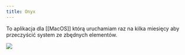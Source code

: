 ```yaml
---
title: Onyx
---
```


To aplikacja dla [[MacOS]] którą uruchamiam raz na kilka miesięcy aby przeczyścić system ze zbędnych elementów. 

![](https://space.overment.com/Screen-Shot-2022-05-02-15-36-27-UfmP3/Screen-Shot-2022-05-02-15-36-27.png)